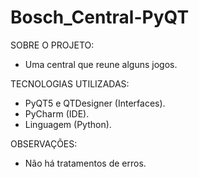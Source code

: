# Bosch_Central-PyQT

SOBRE O PROJETO:
- Uma central que reune alguns jogos.

TECNOLOGIAS UTILIZADAS:
  - PyQT5 e QTDesigner (Interfaces).
  - PyCharm (IDE).
  - Linguagem (Python).
 
OBSERVAÇÕES:
  - Não há tratamentos de erros.
